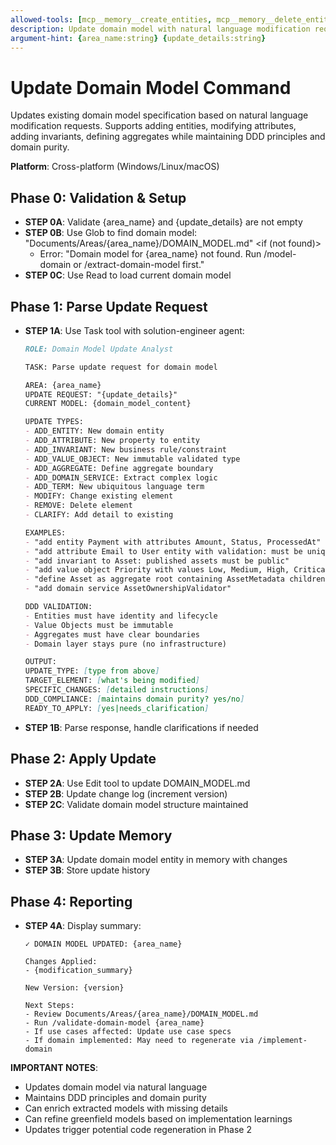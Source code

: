 ```yaml
---
allowed-tools: [mcp__memory__create_entities, mcp__memory__delete_entities, mcp__memory__create_relations, mcp__memory__delete_relations, mcp__memory__add_observations, mcp__memory__delete_observations, mcp__memory__read_graph, mcp__memory__search_nodes, mcp__memory__open_nodes, Task, Read, Write, Edit, Glob, Bash, TodoWrite]
description: Update domain model with natural language modification requests
argument-hint: {area_name:string} {update_details:string}
---
```


# Update Domain Model Command

Updates existing domain model specification based on natural language modification requests. Supports adding entities, modifying attributes, adding invariants, defining aggregates while maintaining DDD principles and domain purity.

**Platform**: Cross-platform (Windows/Linux/macOS)

## Phase 0: Validation & Setup

- **STEP 0A**: Validate {area_name} and {update_details} are not empty
- **STEP 0B**: Use Glob to find domain model: "Documents/Areas/{area_name}/DOMAIN_MODEL.md"
  <if (not found)>
  - Error: "Domain model for {area_name} not found. Run /model-domain or /extract-domain-model first."
  </if>
- **STEP 0C**: Use Read to load current domain model

## Phase 1: Parse Update Request

- **STEP 1A**: Use Task tool with solution-engineer agent:
  ```markdown
  ROLE: Domain Model Update Analyst

  TASK: Parse update request for domain model

  AREA: {area_name}
  UPDATE REQUEST: "{update_details}"
  CURRENT MODEL: {domain_model_content}

  UPDATE TYPES:
  - ADD_ENTITY: New domain entity
  - ADD_ATTRIBUTE: New property to entity
  - ADD_INVARIANT: New business rule/constraint
  - ADD_VALUE_OBJECT: New immutable validated type
  - ADD_AGGREGATE: Define aggregate boundary
  - ADD_DOMAIN_SERVICE: Extract complex logic
  - ADD_TERM: New ubiquitous language term
  - MODIFY: Change existing element
  - REMOVE: Delete element
  - CLARIFY: Add detail to existing

  EXAMPLES:
  - "add entity Payment with attributes Amount, Status, ProcessedAt"
  - "add attribute Email to User entity with validation: must be unique"
  - "add invariant to Asset: published assets must be public"
  - "add value object Priority with values Low, Medium, High, Critical"
  - "define Asset as aggregate root containing AssetMetadata children"
  - "add domain service AssetOwnershipValidator"

  DDD VALIDATION:
  - Entities must have identity and lifecycle
  - Value Objects must be immutable
  - Aggregates must have clear boundaries
  - Domain layer stays pure (no infrastructure)

  OUTPUT:
  UPDATE_TYPE: [type from above]
  TARGET_ELEMENT: [what's being modified]
  SPECIFIC_CHANGES: [detailed instructions]
  DDD_COMPLIANCE: [maintains domain purity? yes/no]
  READY_TO_APPLY: [yes|needs_clarification]
  ```

- **STEP 1B**: Parse response, handle clarifications if needed

## Phase 2: Apply Update

- **STEP 2A**: Use Edit tool to update DOMAIN_MODEL.md
- **STEP 2B**: Update change log (increment version)
- **STEP 2C**: Validate domain model structure maintained

## Phase 3: Update Memory

- **STEP 3A**: Update domain model entity in memory with changes
- **STEP 3B**: Store update history

## Phase 4: Reporting

- **STEP 4A**: Display summary:
  ```
  ✓ DOMAIN MODEL UPDATED: {area_name}

  Changes Applied:
  - {modification_summary}

  New Version: {version}

  Next Steps:
  - Review Documents/Areas/{area_name}/DOMAIN_MODEL.md
  - Run /validate-domain-model {area_name}
  - If use cases affected: Update use case specs
  - If domain implemented: May need to regenerate via /implement-domain
  ```

**IMPORTANT NOTES**:
- Updates domain model via natural language
- Maintains DDD principles and domain purity
- Can enrich extracted models with missing details
- Can refine greenfield models based on implementation learnings
- Updates trigger potential code regeneration in Phase 2